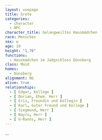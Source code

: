 ```yaml
---
layout: usepage
title: Grete
categories:
  - character
  - NPC
character_title: Gelangweiltes Hausmädchen
race: Menschen
sex: w
age: 19
height: "1,76"
functions:
  - Hausmädchen im Jadgschloss Dünsberg
class: Maid
homes:
  - Dünsberg
alignment: NG
alive: true
relationships:
  - [ Edgar, Kollege ]
  - [ Dorian, Ehem. Herr ]
  - [ Eris, Freundin und Kollegin ]
  - [ Karl, Guter Freund und Kollege ]
  - [ Siegmund, Herr ]
  - [ Nayru, Herr ]
  - [ U-Ranos, Herr ]
---
```


...